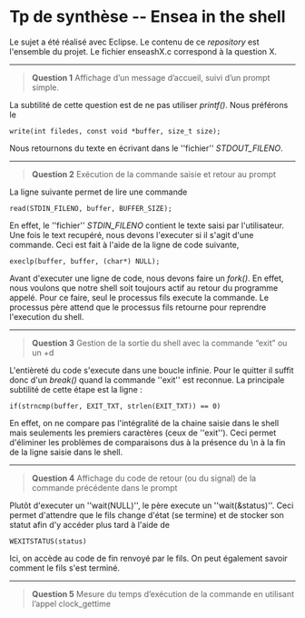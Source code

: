 # Tp de synthèse -- Ensea in the shell

Le sujet a été réalisé avec Eclipse. Le contenu de ce *repository* est l'ensemble du projet.
Le fichier enseashX.c correspond à la question X.

---

>**Question 1** Affichage d’un message d’accueil, suivi d’un prompt simple.

La subtilité de cette question est de ne pas utiliser *printf()*. Nous préférons le 

    write(int filedes, const void *buffer, size_t size);

Nous retournons du texte en écrivant dans le ''fichier'' *STDOUT_FILENO*.

---

>**Question 2** Exécution de la commande saisie et retour au prompt

La ligne suivante permet de lire une commande   

    read(STDIN_FILENO, buffer, BUFFER_SIZE);
        
En effet, le ''fichier'' *STDIN_FILENO* contient le texte saisi par l'utilisateur.
Une fois le text recupéré, nous devons l'executer si il s'agit d'une commande. Ceci est fait à l'aide de la ligne de code suivante, 

    execlp(buffer, buffer, (char*) NULL);
        
Avant d'executer une ligne de code, nous devons faire un *fork()*. En effet, nous voulons que notre shell soit toujours actif au retour du programme appelé.
Pour ce faire, seul le processus fils execute la commande. Le processus père attend que le processus fils retourne pour reprendre l'execution du shell.

---

>**Question 3** Gestion de la sortie du shell avec la commande “exit” ou un <ctrl>+d

L'entièreté du code s'execute dans une boucle infinie. Pour le quitter il suffit donc d'un *break()* quand la commande ''exit'' est reconnue. La principale subtilité de cette étape est la ligne :
    
    if(strncmp(buffer, EXIT_TXT, strlen(EXIT_TXT)) == 0)
    
En effet, on ne compare pas l'intégralité de la chaine saisie dans le shell mais seulements les premiers caractères (ceux de ''exit''). Ceci permet d'éliminer les problèmes de comparaisons dus à la présence du \n à la fin de la ligne saisie dans le shell.

---
    
>**Question 4** Affichage du code de retour (ou du signal) de la commande précédente dans le prompt
    
Plutôt d'executer un ''wait(NULL)'', le père execute un ''wait(&status)''. Ceci permet d'attendre que le fils change d'état (se termine) et de stocker son statut afin d'y accéder plus tard à l'aide de 
    
    WEXITSTATUS(status)
    
Ici, on accède au code de fin renvoyé par le fils. On peut également savoir comment le fils s'est terminé.
    
---
    
>**Question 5** Mesure du temps d’exécution de la commande en utilisant l’appel clock_gettime
    
    
    
    
    
    
    
